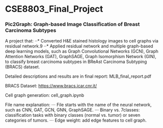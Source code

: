 # CSE8803_Final_Project
### Pic2Graph: Graph-based Image Classification of Breast Carcinoma Subtypes

A project that: 
⋅⋅* Converted H&E stained histology images to cell graphs via residual network.9
⋅⋅* Applied residual network and multiple graph-based deep learning models, such as Graph Convolutional Networks (GCN), Graph Attention Networks (GAT), GraphSAGE, Graph Isomorphism Network (GIN), to classify breast carcinoma subtypes in BReAst Carcinoma Subtyping (BRACS) dataset.

Detailed descriptions and results are in final report: MLB_final_report.pdf

BRACS Dataset: <https://www.bracs.icar.cnr.it/>

Cell graph generation: cell_graph.ipynb

File name explanation: 
⋅⋅⋅ File starts with the name of the neural network, such as CNN, GAT, GCN, GNN, GraphSAGE.
⋅⋅⋅ Binary vs. 7classes: classification tasks with binary classes (normal vs. tumor) or seven categories of tumors.
⋅⋅⋅ Edge weight: add edge features to cell graph.
